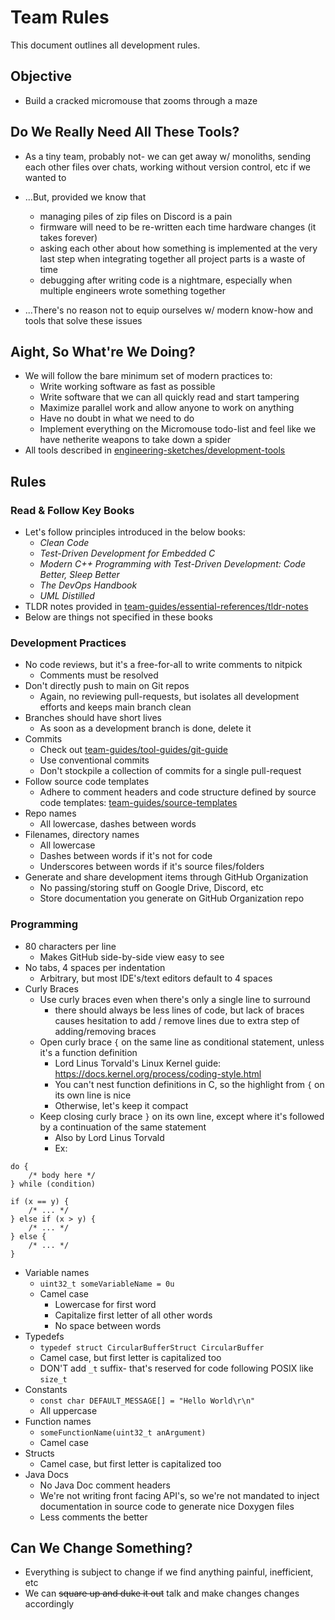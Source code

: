 # Team Rules
This document outlines all development rules.

## Objective
- Build a cracked micromouse that zooms through a maze

## Do We Really Need All These Tools?
- As a tiny team, probably not- we can get away w/ monoliths, sending each other files over chats, working without version control, etc if we wanted to

- ...But, provided we know that
  - managing piles of zip files on Discord is a pain
  - firmware will need to be re-written each time hardware changes (it takes forever)
  - asking each other about how something is implemented at the very last step when integrating together all project parts is a waste of time
  - debugging after writing code is a nightmare, especially when multiple engineers wrote something together
- ...There's no reason not to equip ourselves w/ modern know-how and tools that solve these issues

## Aight, So What're We Doing?
- We will follow the bare minimum set of modern practices to:
  - Write working software as fast as possible
  - Write software that we can all quickly read and start tampering
  - Maximize parallel work and allow anyone to work on anything
  - Have no doubt in what we need to do
  - Implement everything on the Micromouse todo-list and feel like we have netherite weapons to take down a spider
- All tools described in [engineering-sketches/development-tools](https://github.com/Mouse-Unit-07/engineering-sketches/blob/main/development-tools/development-tools.md)

## Rules

### Read & Follow Key Books
- Let's follow principles introduced in the below books:
    - *Clean Code*
    - *Test-Driven Development for Embedded C*
    - *Modern C++ Programming with Test-Driven Development: Code Better, Sleep Better*
    - *The DevOps Handbook*
    - *UML Distilled*
- TLDR notes provided in [team-guides/essential-references/tldr-notes](https://github.com/Mouse-Unit-07/team-guides/tree/main/essential-references/tldr-notes)
- Below are things not specified in these books

### Development Practices
- No code reviews, but it's a free-for-all to write comments to nitpick
  - Comments must be resolved
- Don't directly push to main on Git repos
  - Again, no reviewing pull-requests, but isolates all development efforts and keeps main branch clean
- Branches should have short lives
  - As soon as a development branch is done, delete it
- Commits
  - Check out [team-guides/tool-guides/git-guide](https://github.com/Mouse-Unit-07/team-guides/blob/main/tool-guides/git-guide/git_guide.md)
  - Use conventional commits
  - Don't stockpile a collection of commits for a single pull-request
- Follow source code templates
  - Adhere to comment headers and code structure defined by source code templates: [team-guides/source-templates](https://github.com/Mouse-Unit-07/team-guides/tree/main/source-templates/c-template)
- Repo names
  - All lowercase, dashes between words
- Filenames, directory names 
  - All lowercase
  - Dashes between words if it's not for code
  - Underscores between words if it's source files/folders
- Generate and share development items through GitHub Organization
  - No passing/storing stuff on Google Drive, Discord, etc
  - Store documentation you generate on GitHub Organization repo

### Programming
- 80 characters per line
  - Makes GitHub side-by-side view easy to see
- No tabs, 4 spaces per indentation
  - Arbitrary, but most IDE's/text editors default to 4 spaces
- Curly Braces
  - Use curly braces even when there's only a single line to surround
    - there should always be less lines of code, but lack of braces causes hesitation to add / remove lines due to extra step of adding/removing braces
  - Open curly brace `{` on the same line as conditional statement, unless it's a function definition
    - Lord Linus Torvald's Linux Kernel guide: https://docs.kernel.org/process/coding-style.html
    - You can't nest function definitions in C, so the highlight from `{` on its own line is nice
    - Otherwise, let's keep it compact 
  - Keep closing curly brace `}` on its own line, except where it's followed by a continuation of the same statement
    - Also by Lord Linus Torvald
    - Ex:
```
do {
    /* body here */
} while (condition)

if (x == y) {
    /* ... */
} else if (x > y) {
    /* ... */
} else {
    /* ... */
}
```

- Variable names
  - `uint32_t someVariableName = 0u`
  - Camel case
    - Lowercase for first word
    - Capitalize first letter of all other words
    - No space between words
- Typedefs
  - `typedef struct CircularBufferStruct CircularBuffer`
  - Camel case, but first letter is capitalized too
  - DON'T add `_t` suffix- that's reserved for code following POSIX like `size_t`
- Constants
  - `const char DEFAULT_MESSAGE[] = "Hello World\r\n"`
  - All uppercase
- Function names
  - `someFunctionName(uint32_t anArgument)`
  - Camel case
- Structs
  - Camel case, but first letter is capitalized too
- Java Docs
  - No Java Doc comment headers
  - We're not writing front facing API's, so we're not mandated to inject documentation in source code to generate nice Doxygen files
  - Less comments the better

## Can We Change Something?
- Everything is subject to change if we find anything painful, inefficient, etc
- We can ~~square up and duke it out~~ talk and make changes changes accordingly